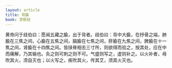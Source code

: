 ```yaml
---
layout: article
title: 背腧
book: 灵枢经
---
```


黄帝问于歧伯曰：愿闻五藏之腧，出于背者。歧伯曰：背中大腧，在杼骨之端，肺腧在三焦之间，心腧在五焦之间，膈腧在七焦之间，肝腧在九焦之间，脾腧在十一焦之间，肾腧在十四焦之间。皆挟脊相去三寸所，则欲得而验之，按其处，应在中而痛解，乃其输也。灸之则可刺之则不可。气盛则写之，虚则补之。以火补者，毋吹其火，须自灭也；以火写之，疾吹其火，传其艾，须其火灭也。

